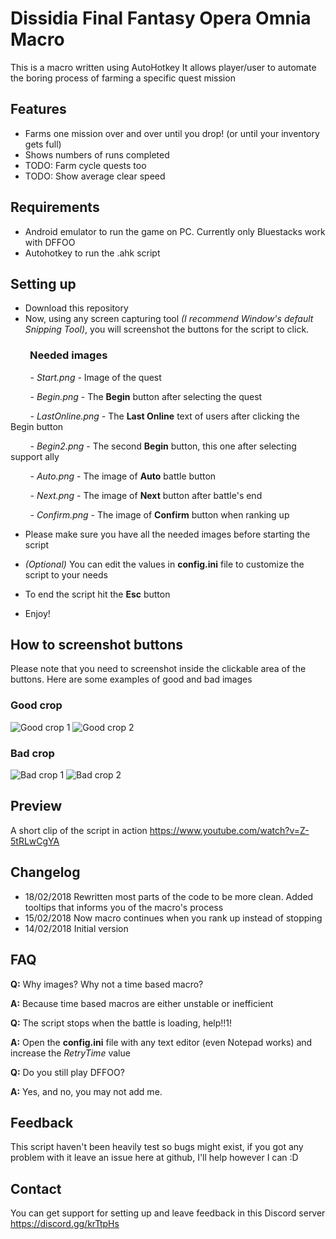 # Dissidia Final Fantasy Opera Omnia Macro

This is a macro written using AutoHotkey
It allows player/user to automate the boring process of farming a specific quest mission

## Features
- Farms one mission over and over until you drop! (or until your inventory gets full)
- Shows numbers of runs completed
- TODO: Farm cycle quests too
- TODO: Show average clear speed

## Requirements
- Android emulator to run the game on PC.  Currently only Bluestacks work with DFFOO
- Autohotkey to run the .ahk script


## Setting up
- Download this repository
- Now, using any screen capturing tool *(I recommend Window's default Snipping Tool)*, you will screenshot the buttons for the script to click.
### &nbsp;&nbsp;&nbsp;&nbsp;&nbsp;&nbsp;&nbsp;&nbsp;Needed images
&nbsp;&nbsp;&nbsp;&nbsp;&nbsp;&nbsp;&nbsp;&nbsp;- *Start.png* - Image of the quest

&nbsp;&nbsp;&nbsp;&nbsp;&nbsp;&nbsp;&nbsp;&nbsp;- *Begin.png* - The **Begin** button after selecting the quest

&nbsp;&nbsp;&nbsp;&nbsp;&nbsp;&nbsp;&nbsp;&nbsp;- *LastOnline.png* - The  **Last Online** text of users after clicking the Begin button

&nbsp;&nbsp;&nbsp;&nbsp;&nbsp;&nbsp;&nbsp;&nbsp;- *Begin2.png* - The second **Begin** button, this one after selecting support ally

&nbsp;&nbsp;&nbsp;&nbsp;&nbsp;&nbsp;&nbsp;&nbsp;- *Auto.png* - The image of **Auto** battle button

&nbsp;&nbsp;&nbsp;&nbsp;&nbsp;&nbsp;&nbsp;&nbsp;- *Next.png* - The image of **Next** button after battle's end

&nbsp;&nbsp;&nbsp;&nbsp;&nbsp;&nbsp;&nbsp;&nbsp;- *Confirm.png* - The image of **Confirm** button when ranking up

- Please make sure you have all the needed images before starting the script

- *(Optional)* You can edit the values in **config.ini** file to customize the script to your needs

- To end the script hit the **Esc** button

- Enjoy!


## How to screenshot buttons
Please note that you need to screenshot inside the clickable area of the buttons. Here are some examples of good and bad images
### Good crop
![Good crop 1](https://raw.githubusercontent.com/ShadowProgr/DFFOO-Macro/master/tutorial/GoodExample1.png)
![Good crop 2](https://raw.githubusercontent.com/ShadowProgr/DFFOO-Macro/master/tutorial/GoodExample2.png)
### Bad crop
![Bad crop 1](https://raw.githubusercontent.com/ShadowProgr/DFFOO-Macro/master/tutorial/BadExample1.png)
![Bad crop 2](https://raw.githubusercontent.com/ShadowProgr/DFFOO-Macro/master/tutorial/BadExample2.png)


## Preview
A short clip of the script in action https://www.youtube.com/watch?v=Z-5tRLwCgYA


## Changelog
- 18/02/2018 Rewritten most parts of the code to be more clean. Added tooltips that informs you of the macro's process
- 15/02/2018 Now macro continues when you rank up instead of stopping
- 14/02/2018 Initial version


## FAQ
**Q:** Why images? Why not a time based macro?

**A:** Because time based macros are either unstable or inefficient

**Q:** The script stops when the battle is loading, help!!1!

**A:** Open the **config.ini** file with any text editor (even Notepad works) and increase the *RetryTime* value

**Q:** Do you still play DFFOO?

**A:** Yes, and no, you may not add me.


## Feedback
This script haven't been heavily test so bugs might exist, if you got any problem with it leave an issue here at github, I'll help however I can :D


## Contact

You can get support for setting up and leave feedback in this Discord server https://discord.gg/krTtpHs
